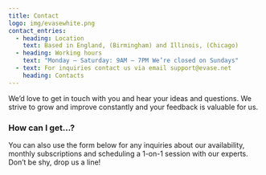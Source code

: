 ```yaml
---
title: Contact
logo: img/evasewhite.png
contact_entries:
  - heading: Location
    text: Based in England, (Birmingham) and Illinois, (Chicago)
  - heading: Working hours
    text: "Monday – Saturday: 9AM – 7PM We’re closed on Sundays"
  - text: For inquiries contact us via email support@evase.net
    heading: Contacts
---
```

We’d love to get in touch with you and hear your ideas and
questions. We strive to grow and improve constantly and your feedback
is valuable for us.

<h3 class="f4 b lh-title mb2">How can I get…?</h3>

You can also use the form below for any inquiries about our
availability, monthly subscriptions and scheduling a 1-on-1 session
with our experts. Don’t be shy, drop us a line!